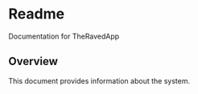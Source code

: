 # Readme

Documentation for TheRavedApp

## Overview

This document provides information about the system.
